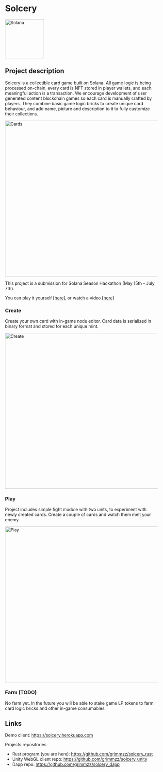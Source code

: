 # Solcery

<p align="left">
  <a href="https://solcery.herokuapp.com">
  <img alt="Solana" src="https://i.postimg.cc/ZRpfVBn0/logo-solcery.png" width="128" />
  </a>
</p>

## Project description

Solcery is a collectible card game built on Solana. All game logic is being processed on-chain, every card is NFT stored in player wallets, and each meaningful action is a transaction. We encourage development of user generated content blockchain games so each card is manually crafted by players. They combine basic game logic bricks to create unique card behaviour, and add name, picture and description to it to fully customize their collections.


<img alt="Cards" src="https://i.postimg.cc/ZR3dYDLv/cards.png" width="512" />


This project is a submission for Solana Season Hackathon (May 15th - July 7th).

You can play it yourself <a href = "https://solcery.herokuapp.com">[here]</a>, or watch a video <a href = "https://www.youtube.com/watch?v=ibFnwq9eAxM">[here]</a>

### Create

Create your own card with in-game node editor. 
Card data is serialized in binary format and stored for each unique mint. 

<img alt="Create" src="https://i.postimg.cc/W4QcsDd1/create.png" width="512" />


### Play

Project includes simple fight module with two units, to experiment with newly created cards.
Create a couple of cards and watch them melt your enemy.

<img alt="Play" src="https://i.postimg.cc/7ZJydMLW/play.png" width="512" />


### Farm (TODO)

No farm yet. In the future you will be able to stake game LP tokens to farm card logic bricks and other in-game consumables.


## Links

Demo client: https://solcery.herokuapp.com

Projects repositories:
* Rust program (you are here): https://github.com/grimmzz/solcery_rust
* Unity WebGL client repo: https://github.com/grimmzz/solcery_unity
* Dapp repo: https://github.com/grimmzz/solcery_dapp







